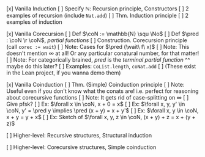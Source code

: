 [x] Vanilla Induction 
  [ ] Specify $\mathbb{N}$: Recursion principle, Constructors
  [ ] 2 examples of recursion (include `Nat.add`)
  [ ] Thm. Induction principle
  [ ] 2 examples of induction

[x] Vanilla Corecursion
  [ ] Def $\coN := \mathbb{N} \squ \No$
  [ ] Def $\pred : \coN \r \coN$, *partial functions*
  [ ] Construction. Corecursion principle (call `corec := wait`)
    [ ] Note: Cases for $\pred (\wait\ f\ x)$
    [ ] Note: This doesn't mention $\infty$ at all! Or any particular conatural number, for that matter!
    [ ] Note: For categorically brained, $pred$ is the *terminal partial function*
        ^^ maybe do this later?
  [ ] Examples: `CoList.length`, `coNat.add`
    [ ] (These exist in the Lean project, if you wanna demo them)

[x] Vanilla Coinduction
  [ ] Thm. (Simple) Coinduction principle
    [ ] Note: Useful even if you don't know what the conats are! i.e. perfect for reasoning about corecursive functions
    [ ] Note: It gets rid of case-splitting on $\infty$
    [ ] Give pfsk?
  [ ] Ex: $\forall x \in \coN, x + 0 = x$
  [ ] Ex: $\forall x, y, y' \in \coN, y' = \pred y \implies \pred (x + y) = x + y'$
  [ ] Ex: $\forall x, y \in \coN, x + y = y + x$
  [ ] Ex: Sketch of $\forall x, y, z \in \coN, (x + y) + z = x + (y + z)$

[ ] Higher-level: Recursive structures, Structural induction

[ ] Higher-level: Corecursive structures, Simple coinduction
